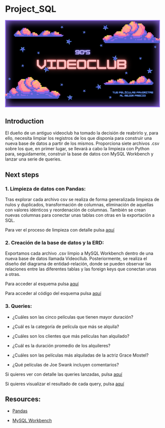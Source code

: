 # Project_SQL

![](https://github.com/NoeRoson/Project_SQL/blob/main/img/videoclub.png)


## Introduction

El dueño de un antiguo videoclub ha tomado la decisión de reabrirlo y, para ello, necesita limpiar los registros de los que disponía para construir una nueva base de datos a partir de los mismos. Proporciona siete archivos .csv sobre los que, en primer lugar, se llevará a cabo la limpieza con Python para, seguidamente, construir la base de datos con MySQL Workbench y lanzar una serie de queries.


## Next steps

### 1. Limpieza de datos con Pandas: 

Tras explorar cada archivo csv se realiza de forma generalizada limpieza de nulos y duplicados, transformación de columnas, eliminación de aquellas con valores idénticos y reordenación de columnas. También se crean nuevas columnas para conectar unas tablas con otras en la exportación a SQL.

Para ver el proceso de limpieza con detalle pulsa [aquí](http://localhost:8888/notebooks/Ironhack/Project_SQL/src/1.1.%20Data_cleaning.ipynb)


### 2. Creación de la base de datos y la ERD: 

Exportamos cada archivo .csv limpio a MySQL Workbench dentro de una nueva base de datos llamada Videocllub. Posteriormente, se realiza el diseño del diagrama de entidad-relación, donde se pueden observar las relaciones entre las diferentes tablas y las foreign keys que conectan unas a otras. 

Para acceder al esquema pulsa [aquí](http://localhost:8888/view/Ironhack/Project_SQL/img/schemaSQL.png) 

Para acceder al código del esquema pulsa [aquí](http://localhost:8888/edit/Ironhack/Project_SQL/src/1.2.%20SQL_Schema.sql)


### 3. Queries:

- ¿Cuáles son las cinco películas que tienen mayor duración?

- ¿Cuál es la categoría de película que más se alquila?

- ¿Cuáles son los clientes que más películas han alquilado?

- ¿Cuál es la duración promedio de los alquileres?

- ¿Cuáles son las películas más alquiladas de la actriz Grace Mostel?

- ¿Qué películas de Joe Swank incluyen comentarios?

Si quieres ver con detalle las queries lanzadas, pulsa [aquí](http://localhost:8888/edit/Ironhack/Project_SQL/src/1.3.%20Bonus_QUERY.sql#)

Si quieres visualizar el resultado de cada query, pulsa [aquí](http://localhost:8888/tree/Ironhack/Project_SQL/img)


## Resources:

- [Pandas](pandas.pydata.org)

- [MySQL Workbench](https://www.mysql.com/products/workbench/)

